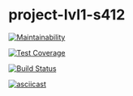 # project-lvl1-s412

[![Maintainability](https://api.codeclimate.com/v1/badges/30282aae02108f306b43/maintainability)](https://codeclimate.com/github/pochtennov/project-lvl1-s412/maintainability)

[![Test Coverage](https://api.codeclimate.com/v1/badges/30282aae02108f306b43/test_coverage)](https://codeclimate.com/github/pochtennov/project-lvl1-s412/test_coverage)

[![Build Status](https://travis-ci.org/pochtennov/project-lvl1-s412.svg?branch=master)](https://travis-ci.org/pochtennov/project-lvl1-s412)

[![asciicast](https://asciinema.org/a/BMxL1gk71bZ8GryvrzwBv21uK.svg)](https://asciinema.org/a/BMxL1gk71bZ8GryvrzwBv21uK)